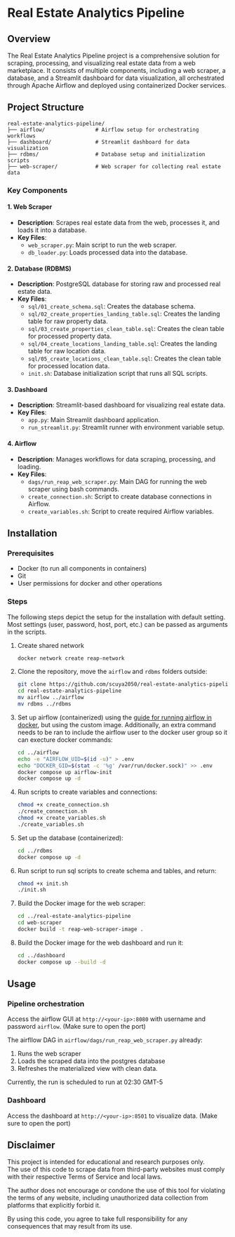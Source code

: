 # Real Estate Analytics Pipeline

## Overview
The Real Estate Analytics Pipeline project is a comprehensive solution for scraping, processing, and visualizing real estate data from a web marketplace. It consists of multiple components, including a web scraper, a database, and a Streamlit dashboard for data visualization, all orchestrated through Apache Airflow and deployed using containerized Docker services.

## Project Structure

```
real-estate-analytics-pipeline/
├── airflow/                # Airflow setup for orchestrating workflows
├── dashboard/              # Streamlit dashboard for data visualization
├── rdbms/                  # Database setup and initialization scripts
├── web-scraper/            # Web scraper for collecting real estate data
```

### Key Components

#### 1. Web Scraper
- **Description**: Scrapes real estate data from the web, processes it, and loads it into a database.
- **Key Files**:
  - `web_scraper.py`: Main script to run the web scraper.
  - `db_loader.py`: Loads processed data into the database.

#### 2. Database (RDBMS)
- **Description**: PostgreSQL database for storing raw and processed real estate data.
- **Key Files**:
  - `sql/01_create_schema.sql`: Creates the database schema.
  - `sql/02_create_properties_landing_table.sql`: Creates the landing table for raw property data.
  - `sql/03_create_properties_clean_table.sql`: Creates the clean table for processed property data.
  - `sql/04_create_locations_landing_table.sql`: Creates the landing table for raw location data.
  - `sql/05_create_locations_clean_table.sql`: Creates the clean table for processed location data.
  - `init.sh`: Database initialization script that runs all SQL scripts.

#### 3. Dashboard
- **Description**: Streamlit-based dashboard for visualizing real estate data.
- **Key Files**:
  - `app.py`: Main Streamlit dashboard application.
  - `run_streamlit.py`: Streamlit runner with environment variable setup.

#### 4. Airflow
- **Description**: Manages workflows for data scraping, processing, and loading.
- **Key Files**:
  - `dags/run_reap_web_scraper.py`: Main DAG for running the web scraper using bash commands.
  - `create_connection.sh`: Script to create database connections in Airflow.
  - `create_variables.sh`: Script to create required Airflow variables.

## Installation

### Prerequisites
- Docker (to run all components in containers)
- Git
- User permissions for docker and other operations

### Steps

The following steps depict the setup for the installation with default setting. Most settings (user, password, host, port, etc.) can be passed as arguments in the scripts.
1. Create shared network
   ```bash
   docker network create reap-network
   ```
2. Clone the repository, move the `airflow` and `rdbms` folders outside:
   ```bash
   git clone https://github.com/scuya2050/real-estate-analytics-pipeline
   cd real-estate-analytics-pipeline
   mv airflow ../airflow
   mv rdbms ../rdbms
   ```
3. Set up airflow (containerized) using the [guide for running airflow in docker](https://airflow.apache.org/docs/apache-airflow/stable/howto/docker-compose/index.html), but using the custom image. Additionally, an extra command needs to be ran to include the airflow user to the docker user group so it can execture docker commands:
   ```bash
   cd ../airflow
   echo -e "AIRFLOW_UID=$(id -u)" > .env
   echo "DOCKER_GID=$(stat -c '%g' /var/run/docker.sock)" >> .env
   docker compose up airflow-init
   docker compose up -d
   ```
4. Run scripts to create variables and connections:
   ```bash
   chmod +x create_connection.sh
   ./create_connection.sh
   chmod +x create_variables.sh
   ./create_variables.sh
   ```
5. Set up the database (containerized):
   ```bash
   cd ../rdbms
   docker compose up -d
6. Run script to run sql scripts to create schema and tables, and return:
   ```bash
   chmod +x init.sh
   ./init.sh
   ```
7. Build the Docker image for the web scraper:
   ```bash
   cd ../real-estate-analytics-pipeline
   cd web-scraper
   docker build -t reap-web-scraper-image .
   ```
8. Build the Docker image for the web dashboard and run it:
   ```bash
   cd ../dashboard
   docker compose up --build -d
   ```

## Usage
### Pipeline orchestration
Access the airflow GUI at `http://<your-ip>:8080` with username and password `airflow`. (Make sure to open the port)

The airfllow DAG in `airflow/dags/run_reap_web_scraper.py` already:
1. Runs the web scraper
2. Loads the scraped data into the postgres database
3. Refreshes the materialized view with clean data.

Currently, the run is scheduled to run at 02:30 GMT-5

### Dashboard
Access the dashboard at `http://<your-ip>:8501` to visualize data. (Make sure to open the port)

## Disclaimer

This project is intended for educational and research purposes only.  
The use of this code to scrape data from third-party websites must comply with their respective Terms of Service and local laws.  

The author does not encourage or condone the use of this tool for violating the terms of any website, including unauthorized data collection from platforms that explicitly forbid it.

By using this code, you agree to take full responsibility for any consequences that may result from its use.